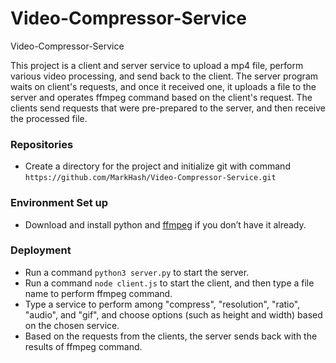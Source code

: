 # Video-Compressor-Service
Video-Compressor-Service

This project is a client and server service to upload a mp4 file, perform various video processing, and send back to the client. The server program waits on client's requests, and once it received one, it uploads a file to the server and operates ffmpeg command based on the client's request. The clients send requests that were pre-prepared to the server, and then receive the processed file.

### Repositories
* Create a directory for the project and initialize git with command `https://github.com/MarkHash/Video-Compressor-Service.git`

### Environment Set up
* Download and install python and [ffmpeg](https://ffmpeg.org/about.html) if you don’t have it already.

### Deployment
* Run a command `python3 server.py` to start the server.
* Run a command `node client.js` to start the client, and then type a file name to perform ffmpeg command.
* Type a service to perform among "compress", "resolution", "ratio", "audio", and "gif", and choose options (such as height and width) based on the chosen service.
* Based on the requests from the clients, the server sends back with the results of ffmpeg command.
